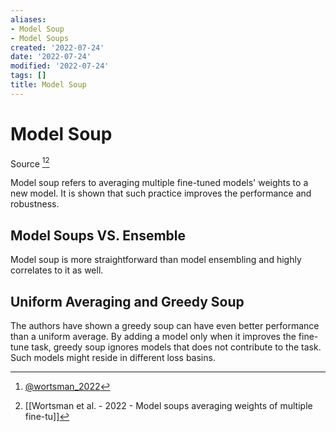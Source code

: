 ```yaml
---
aliases:
- Model Soup
- Model Soups
created: '2022-07-24'
date: '2022-07-24'
modified: '2022-07-24'
tags: []
title: Model Soup
---
```


# Model Soup

Source [^1][^2]

Model soup refers to averaging multiple fine-tuned models' weights to a new model. It is shown that such practice improves the performance and robustness.

## Model Soups VS. Ensemble

Model soup is more straightforward than model ensembling and highly correlates to it as well.

## Uniform Averaging and Greedy Soup

The authors have shown a greedy soup can have even better performance than a uniform average. By adding a model only when it improves the fine-tune task, greedy soup ignores models that does not contribute to the task. Such models might reside in different loss basins.

[^1]: [@wortsman_2022](zotero://select/items/@wortsman_2022)
[^2]: [[Wortsman et al. - 2022 - Model soups averaging weights of multiple fine-tu]]